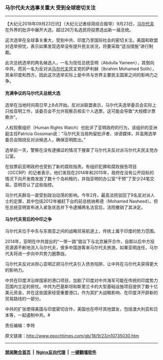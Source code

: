 ### 马尔代夫大选事关重大 受到全球密切关注
------------------------

<p>【大纪元2018年09月23日讯】（大纪元记者徐简综合报导）9月23日，<a href="http://www.epochtimes.com/gb/tag/%E9%A9%AC%E5%B0%94%E4%BB%A3%E5%A4%AB.html">马尔代夫</a>在外界的批评中展开大选，超过26万名选民将投票选出新一届总统。</p>
<p>这次选举在全球事关重大，受到中共、印度乃至国际社会的密切关注。美国和欧盟对选举担忧，表示如果发现选举没有提升民主状况，将要采取“适当措施”进行制裁。</p>
<p>此次总统选举的两名候选人，一名为现任总统亚明（Abdulla Yameen），其倒向中共，而另一名为反对派<a href="http://www.epochtimes.com/gb/tag/%E9%A9%AC%E5%B0%94%E4%BB%A3%E5%A4%AB.html">马尔代夫</a>民主党的萨利赫（Ibrahim Mohamed Solih），其亲印度和西方。因此这次选举实际上是中共与世界主要民主国家之间的影响力之争。</p>
<h4>充满争议的马尔代夫总统大选</h4>
<p>选举在当地时间周日早上8点开始。反对派联盟表示，马尔代夫选举委员会实际上只给亚明工作，该委员会不允许观察员核实个人选票，这可能会导致“大规模计票欺诈”。</p>
<p>人权观察组织（Human Rights Watch）也批评了亚明政府的行为，该组织的亚洲副主任Patricia Gossman说：“马尔代夫当局拘留批评者、诽谤媒体，并滥用选举委员会阻挠反对派候选人，确保亚明胜出。”</p>
<p>选举前一天，警察在没有逮捕证的情况下搜查了马尔代夫反对派马尔代夫民主党办公室。</p>
<p>在投票前亚明政府也受到了新的腐败指责。有组织犯罪和腐败报告项目（OCCRP）的记者表示，他们发现在2014年和2015年，政府在没有公开招标的情况下向开发商发放了数十个岛屿租约，并指亚明的办公室“干预”了至少24笔交易。亚明否认了这些指控。</p>
<p>马尔代夫群岛一直受到政治动荡的影响。今年2月，最高法院驳回了9名反对派人士的定罪，其中包括2012年被赶下台的前总统纳希德（Mohamed Nasheed）。但在总统亚明宣布进入紧急状态并下令逮捕两名法官后，法院撤销了其决定。</p>
<h4>马尔代夫背后的中印之争</h4>
<p>马尔代夫位于中东与东南亚之间的战略贸易航道上，传统上属于印度的势力范围。</p>
<p>2014年，亚明在中共提出的“一带一路”倡议下与北京展开合作，自那以后中方投资源源不断地流入马尔代夫，很多中国游客来马尔代夫旅游。如果亚明连任，马尔代夫将进一步向中共势力圈靠拢。</p>
<p>马尔代夫反对派担心亚明正把马尔代夫引入债务陷阱，让中共在马尔代夫获得更大的影响力。</p>
<p>中共在印度洋沿岸国家的港口项目，加剧了印度对中共海军可能在传统的印度势力范围内立足的担忧。中共为巴基斯坦和斯里兰卡的大型基础设施项目提供了数十亿美元资金，并在这些国家经营重要港口，作为其扩大战略影响、在印度洋开辟新的贸易路线的一部分。</p>
<p>中共的扩张使得美国与印度密切合作，美国也在呼吁其他盟友，包括澳大利亚和日本等，一起遏制中共。#</p>
<p>责任编辑：李玲</p>

原文链接：http://www.epochtimes.com/gb/18/9/23/n10735030.htm


------------------------
#### [禁闻聚合首页](https://github.com/gfw-breaker/banned-news/blob/master/README.md) &nbsp;|&nbsp; [Nginx反向代理](https://github.com/gfw-breaker/open-proxy/blob/master/README.md) &nbsp;|&nbsp; [一键翻墙软件](https://github.com/gfw-breaker/nogfw/blob/master/README.md)